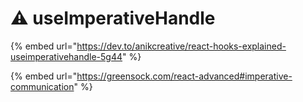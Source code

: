 # ⚠ useImperativeHandle

{% embed url="https://dev.to/anikcreative/react-hooks-explained-useimperativehandle-5g44" %}

{% embed url="https://greensock.com/react-advanced#imperative-communication" %}
